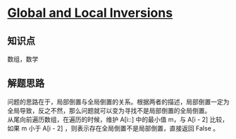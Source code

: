 # [Global and Local Inversions](https://leetcode.com/problems/global-and-local-inversions/)

## 知识点

数组，数学

## 解题思路

问题的思路在于，局部倒置与全局倒置的关系。根据两者的描述，局部倒置一定为全局导致，反之不然，那么问题就可以变为寻找不是局部倒置的全局倒置。  
从尾向前遍历数组，在遍历的时候，维护 A[i::] 中的最小值 m，与 A[i - 2] 比较，如果 m 小于 A[i - 2] ，则表示存在全局倒置不是局部倒置，直接返回 False 。
